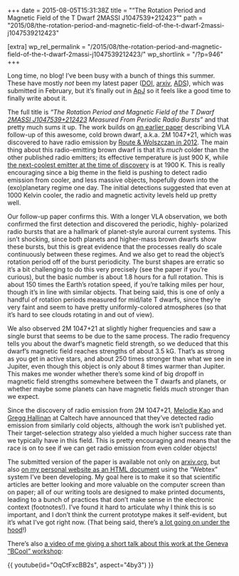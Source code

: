+++
date = 2015-08-05T15:31:38Z
title = "“The Rotation Period and Magnetic Field of the T Dwarf 2MASSI J1047539+212423”"
path = "2015/08/the-rotation-period-and-magnetic-field-of-the-t-dwarf-2massi-j1047539212423"

[extra]
wp_rel_permalink = "/2015/08/the-rotation-period-and-magnetic-field-of-the-t-dwarf-2massi-j1047539212423/"
wp_shortlink = "/?p=946"
+++

Long time, no blog! I’ve been busy with a bunch of things this summer. These
have mostly _not_ been my latest paper
([DOI](http://dx.doi.org/10.1088/0004-637X/808/2/189),
[arxiv](http://arxiv.org/abs/1502.06610),
[ADS](http://labs.adsabs.harvard.edu/adsabs/abs/2015ApJ...808..189W/)), which
was submitted in February, but it’s finally out in
[ApJ](http://iopscience.iop.org/0004-637X/) so it feels like a good time to
finally write about it.

The full title is _“The Rotation Period and Magnetic Field of the T Dwarf
[2MASSI J1047539+212423](http://simbad.u-strasbg.fr/simbad/sim-id?protocol=html&Ident=2MASSI%20J1047539%2B212423)
Measured From Periodic Radio Bursts”_ and that pretty much sums it up. The
work builds on
[an earlier paper](http://labs.adsabs.harvard.edu/adsabs/abs/2013ApJ...767L..30W/)
describing VLA follow-up of this awesome, cold brown dwarf, a.k.a. 2M 1047+21,
which was discovered to have radio emission by
[Route & Wolszczan in 2012](http://labs.adsabs.harvard.edu/adsabs/abs/2012ApJ...747L..22R/).
The main thing about this radio-emitting brown dwarf is that it’s _much_
colder than the other published radio emitters; its effective temperature is
just 900 K, while
[the next-coolest emitter at the time of discovery](http://simbad.u-strasbg.fr/simbad/sim-id?protocol=html&Ident=2MASS%20J00361617%2B1821104)
is at 1900 K. This is really encouraging since a big theme in the field is
pushing to detect radio emission from cooler, and less massive objects,
hopefully down into the (exo)planetary regime one day. The initial detections
suggested that even at 1000 Kelvin cooler, the radio and magnetic activity
levels held up pretty well.

Our follow-up paper confirms this. With a longer VLA observation, we both
confirmed the first detection and discovered the periodic, highly- polarized
radio bursts that are a hallmark of planet-style auroral current systems. This
isn’t shocking, since both planets and higher-mass brown dwarfs show these
bursts, but this is great evidence that the processes really do scale
continuously between these regimes. And we also get to read the object’s
rotation period off of the burst periodicity. The burst shapes are erratic so
it’s a bit challenging to do this very precisely (see the paper if you’re
curious), but the basic number is about 1.8 hours for a full rotation. This is
about 150 times the Earth’s rotation speed, if you’re talking miles per hour,
though it’s in line with similar objects. That being said, this is one of only
a handful of rotation periods measured for mid/late T dwarfs, since they’re
very faint and seem to have pretty uniformly-colored atmospheres (so that it’s
hard to see clouds rotating in and out of view).

We also observed 2M 1047+21 at slightly higher frequencies and saw a single
burst that seems to be due to the same process. The radio frequency tells you
about the dwarf’s magnetic field strength, so we deduced that this dwarf’s
magnetic field reaches strengths of about 3.5 kG. That’s as strong as you get
in active stars, and about 250 times stronger than what we see in Jupiter,
even though this object is only about 8 times warmer than Jupiter. This makes
me wonder whether there’s some kind of big dropoff in magnetic field strengths
somewhere between the T dwarfs and planets, or whether maybe some planets can
have magnetic fields _much_ stronger than we expect.

Since the discovery of radio emission from 2M 1047+21,
[Melodie Kao](http://www.tauceti.caltech.edu/mkao/) and
[Gregg Hallinan](http://www.astro.caltech.edu/people/faculty/Gregg_Hallinan.html)
at Caltech have announced that they’ve detected radio emission from similarly
cold objects, although the work isn’t published yet. Their target-selection
strategy also yielded a much higher success rate than we typically have in
this field. This is pretty encouraging and means that the race is on to see if
we can get radio emission from even colder objects!

The submitted version of the paper is available not only on
[arxiv.org](http://arxiv.org/abs/1502.06610), but also
[on my personal website as an HTML document](/webtex/goreham/) using the
“Webtex” system I’ve been developing. My goal here is to make it so that
scientific articles are better looking and more valuable on the computer
screen than on paper; all of our writing tools are designed to make printed
documents, leading to a bunch of practices that don’t make sense in the
electronic context (footnotes!). I’ve found it hard to articulate why I think
this is so important, and I don’t think the current prototype makes it
self-evident, but it’s what I’ve got right now. (That being said, there’s
[a lot going on under the hood](https://github.com/pkgw/webtex/commits/master)!)

There’s also
[a video of me giving a short talk about this work at the Geneva “BCool” workshop](http://youtu.be/OqCtFxcBB2s):

{{ youtube(id="OqCtFxcBB2s", aspect="4by3") }}
